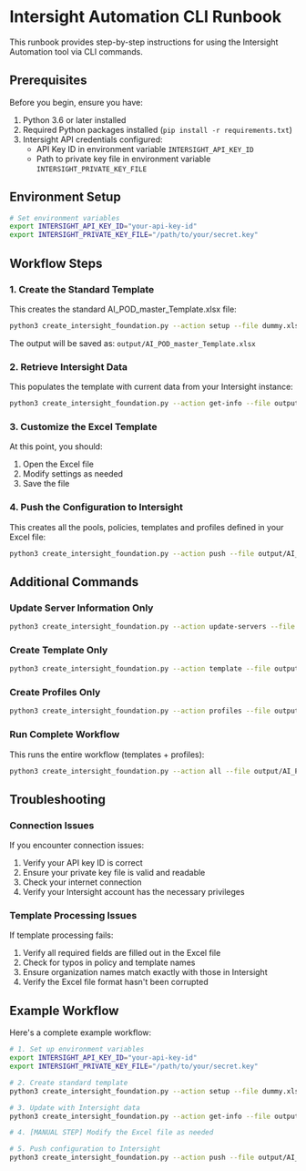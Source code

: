 # Intersight Automation CLI Runbook

This runbook provides step-by-step instructions for using the Intersight Automation tool via CLI commands.

## Prerequisites

Before you begin, ensure you have:

1. Python 3.6 or later installed
2. Required Python packages installed (`pip install -r requirements.txt`)
3. Intersight API credentials configured:
   - API Key ID in environment variable `INTERSIGHT_API_KEY_ID`
   - Path to private key file in environment variable `INTERSIGHT_PRIVATE_KEY_FILE`

## Environment Setup

```bash
# Set environment variables
export INTERSIGHT_API_KEY_ID="your-api-key-id"
export INTERSIGHT_PRIVATE_KEY_FILE="/path/to/your/secret.key"
```

## Workflow Steps

### 1. Create the Standard Template

This creates the standard AI_POD_master_Template.xlsx file:

```bash
python3 create_intersight_foundation.py --action setup --file dummy.xlsx
```

The output will be saved as: `output/AI_POD_master_Template.xlsx`

### 2. Retrieve Intersight Data

This populates the template with current data from your Intersight instance:

```bash
python3 create_intersight_foundation.py --action get-info --file output/AI_POD_master_Template.xlsx
```

### 3. Customize the Excel Template

At this point, you should:
1. Open the Excel file
2. Modify settings as needed
3. Save the file

### 4. Push the Configuration to Intersight

This creates all the pools, policies, templates and profiles defined in your Excel file:

```bash
python3 create_intersight_foundation.py --action push --file output/AI_POD_master_Template.xlsx
```

## Additional Commands

### Update Server Information Only

```bash
python3 create_intersight_foundation.py --action update-servers --file output/AI_POD_master_Template.xlsx
```

### Create Template Only

```bash
python3 create_intersight_foundation.py --action template --file output/AI_POD_master_Template.xlsx
```

### Create Profiles Only

```bash
python3 create_intersight_foundation.py --action profiles --file output/AI_POD_master_Template.xlsx
```

### Run Complete Workflow

This runs the entire workflow (templates + profiles):

```bash
python3 create_intersight_foundation.py --action all --file output/AI_POD_master_Template.xlsx
```

## Troubleshooting

### Connection Issues

If you encounter connection issues:
1. Verify your API key ID is correct
2. Ensure your private key file is valid and readable
3. Check your internet connection
4. Verify your Intersight account has the necessary privileges

### Template Processing Issues

If template processing fails:
1. Verify all required fields are filled out in the Excel file
2. Check for typos in policy and template names
3. Ensure organization names match exactly with those in Intersight
4. Verify the Excel file format hasn't been corrupted

## Example Workflow

Here's a complete example workflow:

```bash
# 1. Set up environment variables
export INTERSIGHT_API_KEY_ID="your-api-key-id"
export INTERSIGHT_PRIVATE_KEY_FILE="/path/to/your/secret.key"

# 2. Create standard template
python3 create_intersight_foundation.py --action setup --file dummy.xlsx

# 3. Update with Intersight data
python3 create_intersight_foundation.py --action get-info --file output/AI_POD_master_Template.xlsx

# 4. [MANUAL STEP] Modify the Excel file as needed

# 5. Push configuration to Intersight
python3 create_intersight_foundation.py --action push --file output/AI_POD_master_Template.xlsx
```

